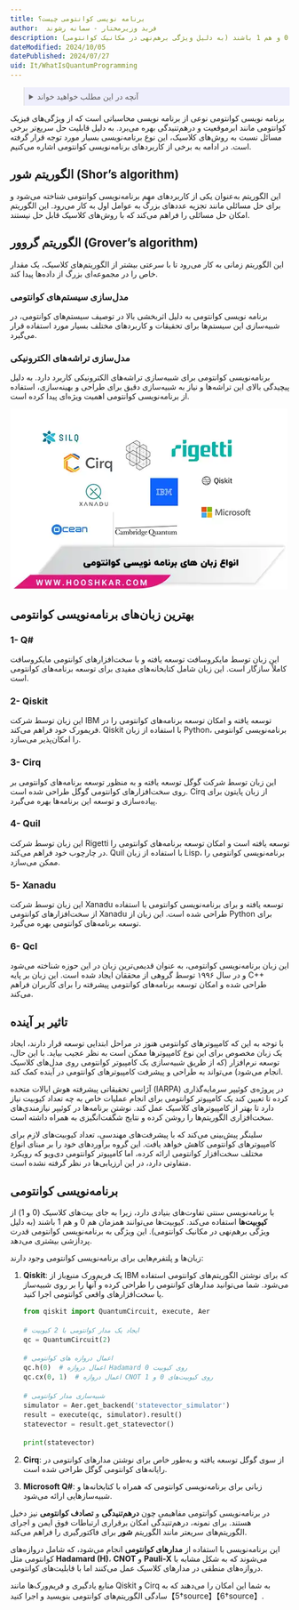 ```yaml
---
title: برنامه نویسی کوانتومی چیست؟
author:  فربد وزیرمختار - سمانه رشوند
description: برنامه‌نویسی کوانتومی با برنامه‌نویسی سنتی تفاوت‌های بنیادی دارد، زیرا به جای بیت‌های کلاسیک (0 و 1) از کیوبیت‌ها استفاده می‌کند. کیوبیت‌ها می‌توانند همزمان هم 0 و هم 1 باشند (به دلیل ویژگی برهم‌نهی در مکانیک کوانتومی).
dateModified: 2024/10/05
datePublished: 2024/07/27
uid: It/WhatIsQuantumProgramming
---
```


<blockquote style="background-color:#eeeefc; padding:0.5rem">
<details>
  <summary>آنچه در این مطلب خواهید خواند</summary>
  <ul>
    <li>الگوریتم شور (Shor’s algorithm)</li>
    <li>الگوریتم گروور (Grover’s algorithm)</li>
    <li>مدل‌سازی تراشه‌های الکترونیکی</li>
    <li>بهترین زبان‌های برنامه‌نویسی کوانتومی</li>
    <li>تاثیر بر آینده</li>
  </ul>
</details>
</blockquote>

برنامه ‌نویسی کوانتومی نوعی از برنامه ‌نویسی محاسباتی است که از ویژگی‌های فیزیک کوانتومی مانند ابرموقعیت و درهم‌تنیدگی بهره می‌برد. به دلیل قابلیت حل سریع‌تر برخی مسائل نسبت به روش‌های کلاسیک، این نوع برنامه‌نویسی بسیار مورد توجه قرار گرفته است. در ادامه به برخی از کاربردهای برنامه‌نویسی کوانتومی اشاره می‌کنیم.

## الگوریتم شور (Shor’s algorithm)

این الگوریتم به‌عنوان یکی از کاربردهای مهم برنامه‌نویسی کوانتومی شناخته می‌شود و برای حل مسائلی مانند تجزیه عددهای بزرگ به عوامل اول به کار می‌رود. این الگوریتم امکان حل مسائلی را فراهم می‌کند که با روش‌های کلاسیک قابل حل نیستند.

## الگوریتم گروور (Grover’s algorithm)
این الگوریتم زمانی به کار می‌رود تا با سرعتی بیشتر از الگوریتم‌های کلاسیک، یک مقدار خاص را در مجموعه‌ای بزرگ از داده‌ها پیدا کند.

### مدل‌سازی سیستم‌های کوانتومی

برنامه ‌نویسی کوانتومی به دلیل اثربخشی بالا در توصیف سیستم‌های کوانتومی، در شبیه‌سازی این سیستم‌ها برای تحقیقات و کاربردهای مختلف بسیار مورد استفاده قرار می‌گیرد.

### مدل‌سازی تراشه‌های الکترونیکی

برنامه‌نویسی کوانتومی برای شبیه‌سازی تراشه‌های الکترونیکی کاربرد دارد. به دلیل پیچیدگی بالای این تراشه‌ها و نیاز به شبیه‌سازی دقیق برای طراحی و بهینه‌سازی، استفاده از برنامه‌نویسی کوانتومی اهمیت ویژه‌ای پیدا کرده است.

![انواع زبان های برنامه نویسی](./Images/QuantumProgramming.webp)


## بهترین زبان‌های برنامه‌نویسی کوانتومی

### 1- Q#

این زبان توسط مایکروسافت توسعه یافته و با سخت‌افزارهای کوانتومی مایکروسافت کاملاً سازگار است. این زبان شامل کتابخانه‌های مفیدی برای توسعه برنامه‌های کوانتومی است.

### 2- Qiskit

این زبان توسط شرکت IBM توسعه یافته و امکان توسعه برنامه‌های کوانتومی را در فریمورک خود فراهم می‌کند. Qiskit با استفاده از زبان Python، برنامه‌نویسی کوانتومی را امکان‌پذیر می‌سازد.

### 3- Cirq

این زبان توسط شرکت گوگل توسعه یافته و به منظور توسعه برنامه‌های کوانتومی بر روی سخت‌افزارهای کوانتومی گوگل طراحی شده است. Cirq از زبان پایتون برای پیاده‌سازی و توسعه این برنامه‌ها بهره می‌گیرد.

### 4- Quil

این زبان توسط شرکت Rigetti توسعه یافته است و امکان توسعه برنامه‌های کوانتومی را در چارچوب خود فراهم می‌کند.
Quil با استفاده از زبان Lisp، برنامه‌نویسی کوانتومی را ممکن می‌سازد.

### 5- Xanadu

این زبان توسط شرکت Xanadu توسعه یافته و برای برنامه‌نویسی کوانتومی با استفاده از سخت‌افزارهای کوانتومی Xanadu طراحی شده است. این زبان از Python برای توسعه برنامه‌های کوانتومی بهره می‌گیرد.

### 6- Qcl

این زبان برنامه‌نویسی کوانتومی، به عنوان قدیمی‌ترین زبان در این حوزه شناخته می‌شود و در سال ۱۹۹۶ توسط گروهی از محققان ایجاد شده است. این زبان بر پایه C++ طراحی شده و امکان توسعه برنامه‌های کوانتومی پیشرفته را برای کاربران فراهم می‌کند.

## تاثیر بر آینده 

با توجه به این که کامپیوترهای کوانتومی هنوز در مراحل ابتدایی توسعه قرار دارند، ایجاد یک زبان مخصوص برای این نوع کامپیوترها ممکن است به نظر عجیب بیاید. با این حال، توسعه نرم‌افزار (که از طریق شبیه‌سازی یک کامپیوتر کوانتومی روی مدل‌های کلاسیک انجام می‌شود) می‌تواند به طراحی و پیشرفت کامپیوترهای کوانتومی در آینده کمک کند.

آژانس تحقیقاتی پیشرفته هوش ایالات متحده (IARPA) در پروژه‌ی کوئیپر سرمایه‌گذاری کرده تا تعیین کند یک کامپیوتر کوانتومی برای انجام عملیات خاص به چه تعداد کیوبیت نیاز دارد تا بهتر از کامپیوترهای کلاسیک عمل کند. نوشتن برنامه‌ها در کوئیپر نیازمندی‌های سخت‌افزاری الگوریتم‌ها را روشن کرده و نتایج شگفت‌انگیزی به همراه داشته است. 

سلینگر پیش‌بینی می‌کند که با پیشرفت‌های مهندسی، تعداد کیوبیت‌های لازم برای کامپیوترهای کوانتومی کاهش خواهد یافت. این گروه برآوردهای خود را بر مبنای انواع مختلف سخت‌افزار کوانتومی ارائه کرده، اما کامپیوتر کوانتومی دی‌ویو که رویکرد متفاوتی دارد، در این ارزیابی‌ها در نظر گرفته نشده است.

## برنامه‌نویسی کوانتومی

 با برنامه‌نویسی سنتی تفاوت‌های بنیادی دارد، زیرا به جای بیت‌های کلاسیک (0 و 1) از **کیوبیت‌ها** استفاده می‌کند. کیوبیت‌ها می‌توانند همزمان هم 0 و هم 1 باشند (به دلیل ویژگی برهم‌نهی در مکانیک کوانتومی). این ویژگی به برنامه‌نویسی کوانتومی قدرت پردازشی بیشتری می‌دهد.

زبان‌ها و پلتفرم‌هایی برای برنامه‌نویسی کوانتومی وجود دارند:

1. **Qiskit**: یک فریم‌ورک منبع‌باز از IBM که برای نوشتن الگوریتم‌های کوانتومی استفاده می‌شود. شما می‌توانید مدارهای کوانتومی را طراحی کرده و آنها را بر روی شبیه‌ساز یا سخت‌افزارهای واقعی کوانتومی اجرا کنید.
   
   ```python
   from qiskit import QuantumCircuit, execute, Aer
   
   # ایجاد یک مدار کوانتومی با 2 کیوبیت
   qc = QuantumCircuit(2)
   
   # اعمال دروازه های کوانتومی
   qc.h(0)  # اعمال دروازه Hadamard روی کیوبیت 0
   qc.cx(0, 1)  # اعمال دروازه CNOT روی کیوبیت‌های 0 و 1
   
   # شبیه‌سازی مدار کوانتومی
   simulator = Aer.get_backend('statevector_simulator')
   result = execute(qc, simulator).result()
   statevector = result.get_statevector()
   
   print(statevector)
   ```

2. **Cirq**: از سوی گوگل توسعه یافته و به‌طور خاص برای نوشتن مدارهای کوانتومی در رایانه‌های کوانتومی گوگل طراحی شده است.

3. **Microsoft Q#**: زبانی برای برنامه‌نویسی کوانتومی که همراه با کتابخانه‌ها و شبیه‌سازهایی ارائه می‌شود.

در برنامه‌نویسی کوانتومی مفاهیمی چون **درهم‌تنیدگی** و **تصادف کوانتومی** نیز دخیل هستند. برای نمونه، درهم‌تنیدگی امکان برقراری ارتباطات فوق ایمن و اجرای الگوریتم‌های سریعتر مانند الگوریتم **شور** برای فاکتورگیری را فراهم می‌کند. 

این برنامه‌نویسی با استفاده از **مدارهای کوانتومی** انجام می‌شود، که شامل دروازه‌های کوانتومی مثل **Hadamard (H)**، **CNOT** و **Pauli-X** می‌شوند که به شکل مشابه با دروازه‌های منطقی در مدارهای کلاسیک عمل می‌کنند اما با قابلیت‌های کوانتومی. 

منابع یادگیری و فریم‌ورک‌ها مانند Qiskit و Cirq به شما این امکان را می‌دهند که به سادگی الگوریتم‌های کوانتومی بنویسید و اجرا کنید【5†source】【6†source】.